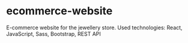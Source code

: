 # ecommerce-website
E-commerce website for the jewellery store.  Used technologies: React, JavaScript, Sass, Bootstrap, REST API
